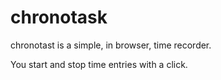 chronotask
==========

chronotast is a simple, in browser, time recorder.

You start and stop time entries with a click.
